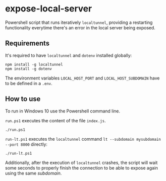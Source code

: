 # expose-local-server

Powershell script that runs iteratively `localtunnel`, providing a restarting functionality everytime there's an error in the local server being exposed.

## Requirements
It's required to have `localtunnel` and `dotenv` installed globally:
```
npm install -g localtunnel
npm install -g dotenv
```

The environment variables `LOCAL_HOST_PORT` and `LOCAL_HOST_SUBDOMAIN` have to be defined in a `.env`.

## How to use
To run in Windows 10 use the Powershell command line.

`run.ps1` executes the content of the file `index.js`.
```
./run.ps1
```

`run-lt.ps1` executes the `localtunnel` command `lt --subdomain mysubdomain --port 8000` directly:
```
./run-lt.ps1
```

Additionally, after the execution of `localtunnel` crashes, the script will wait some seconds to properly finish the connection to be able to expose again using the same *subdomain*.